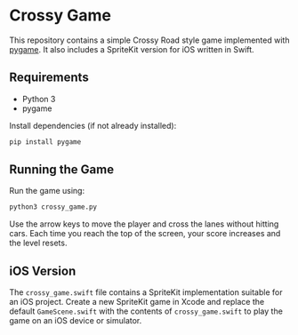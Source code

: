 # Crossy Game

This repository contains a simple Crossy Road style game implemented with [pygame](https://www.pygame.org/).
It also includes a SpriteKit version for iOS written in Swift.

## Requirements

- Python 3
- pygame

Install dependencies (if not already installed):

```bash
pip install pygame
```

## Running the Game

Run the game using:

```bash
python3 crossy_game.py
```

Use the arrow keys to move the player and cross the lanes without hitting cars. Each time you reach the top of the screen, your score increases and the level resets.

## iOS Version

The `crossy_game.swift` file contains a SpriteKit implementation suitable for an iOS project.
Create a new SpriteKit game in Xcode and replace the default `GameScene.swift`
with the contents of `crossy_game.swift` to play the game on an iOS device or
simulator.
